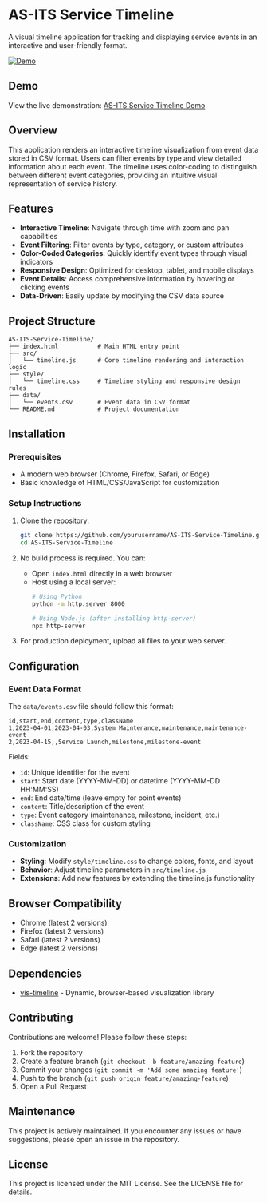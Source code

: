 # AS-ITS Service Timeline

A visual timeline application for tracking and displaying service events in an interactive and user-friendly format.

[![Demo](https://img.shields.io/badge/Demo-Live-brightgreen)](https://aws.cclljj.net/AS-ITS/AS-ITS-Service-Timeline/)

## Demo

View the live demonstration: [AS-ITS Service Timeline Demo](https://aws.cclljj.net/AS-ITS/AS-ITS-Service-Timeline/)

## Overview

This application renders an interactive timeline visualization from event data stored in CSV format. Users can filter events by type and view detailed information about each event. The timeline uses color-coding to distinguish between different event categories, providing an intuitive visual representation of service history.

## Features

- **Interactive Timeline**: Navigate through time with zoom and pan capabilities
- **Event Filtering**: Filter events by type, category, or custom attributes
- **Color-Coded Categories**: Quickly identify event types through visual indicators
- **Responsive Design**: Optimized for desktop, tablet, and mobile displays
- **Event Details**: Access comprehensive information by hovering or clicking events
- **Data-Driven**: Easily update by modifying the CSV data source

## Project Structure

```
AS-ITS-Service-Timeline/
├── index.html           # Main HTML entry point
├── src/
│   └── timeline.js      # Core timeline rendering and interaction logic
├── style/
│   └── timeline.css     # Timeline styling and responsive design rules
├── data/
│   └── events.csv       # Event data in CSV format
└── README.md            # Project documentation
```

## Installation

### Prerequisites

- A modern web browser (Chrome, Firefox, Safari, or Edge)
- Basic knowledge of HTML/CSS/JavaScript for customization

### Setup Instructions

1. Clone the repository:
   ```bash
   git clone https://github.com/yourusername/AS-ITS-Service-Timeline.git
   cd AS-ITS-Service-Timeline
   ```

2. No build process is required. You can:
   - Open `index.html` directly in a web browser
   - Host using a local server:
     ```bash
     # Using Python
     python -m http.server 8000
     
     # Using Node.js (after installing http-server)
     npx http-server
     ```

3. For production deployment, upload all files to your web server.

## Configuration

### Event Data Format

The `data/events.csv` file should follow this format:

```csv
id,start,end,content,type,className
1,2023-04-01,2023-04-03,System Maintenance,maintenance,maintenance-event
2,2023-04-15,,Service Launch,milestone,milestone-event
```

Fields:
- `id`: Unique identifier for the event
- `start`: Start date (YYYY-MM-DD) or datetime (YYYY-MM-DD HH:MM:SS)
- `end`: End date/time (leave empty for point events)
- `content`: Title/description of the event
- `type`: Event category (maintenance, milestone, incident, etc.)
- `className`: CSS class for custom styling

### Customization

- **Styling**: Modify `style/timeline.css` to change colors, fonts, and layout
- **Behavior**: Adjust timeline parameters in `src/timeline.js`
- **Extensions**: Add new features by extending the timeline.js functionality

## Browser Compatibility

- Chrome (latest 2 versions)
- Firefox (latest 2 versions)
- Safari (latest 2 versions)
- Edge (latest 2 versions)

## Dependencies

- [vis-timeline](https://visjs.github.io/vis-timeline/) - Dynamic, browser-based visualization library

## Contributing

Contributions are welcome! Please follow these steps:

1. Fork the repository
2. Create a feature branch (`git checkout -b feature/amazing-feature`)
3. Commit your changes (`git commit -m 'Add some amazing feature'`)
4. Push to the branch (`git push origin feature/amazing-feature`)
5. Open a Pull Request

## Maintenance

This project is actively maintained. If you encounter any issues or have suggestions, please open an issue in the repository.

## License

This project is licensed under the MIT License. See the LICENSE file for details.